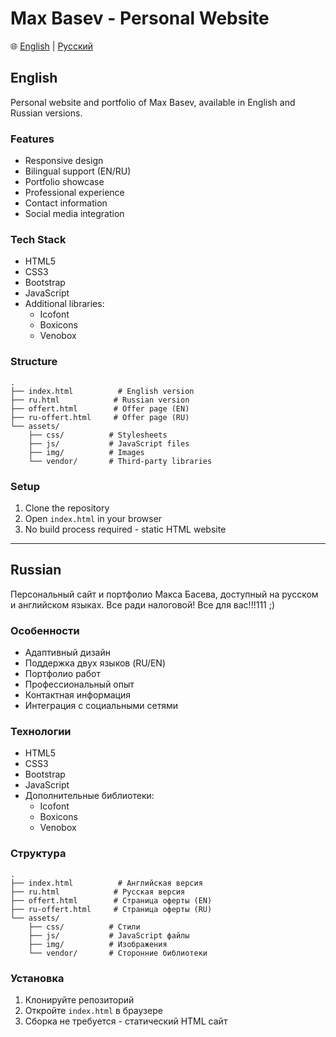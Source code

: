 # Max Basev - Personal Website

🌐 [English](#english) | [Русский](#russian)

## English

Personal website and portfolio of Max Basev, available in English and Russian versions.

### Features
- Responsive design
- Bilingual support (EN/RU)
- Portfolio showcase
- Professional experience
- Contact information
- Social media integration

### Tech Stack
- HTML5
- CSS3
- Bootstrap
- JavaScript
- Additional libraries:
  - Icofont
  - Boxicons
  - Venobox

### Structure
```
.
├── index.html          # English version
├── ru.html            # Russian version
├── offert.html        # Offer page (EN)
├── ru-offert.html     # Offer page (RU)
└── assets/
    ├── css/          # Stylesheets
    ├── js/           # JavaScript files
    ├── img/          # Images
    └── vendor/       # Third-party libraries
```

### Setup
1. Clone the repository
2. Open `index.html` in your browser
3. No build process required - static HTML website

---

## Russian

Персональный сайт и портфолио Макса Басева, доступный на русском и английском языках. Все ради налоговой! Все для вас!!!111 ;)

### Особенности
- Адаптивный дизайн
- Поддержка двух языков (RU/EN)
- Портфолио работ
- Профессиональный опыт
- Контактная информация
- Интеграция с социальными сетями

### Технологии
- HTML5
- CSS3
- Bootstrap
- JavaScript
- Дополнительные библиотеки:
  - Icofont
  - Boxicons
  - Venobox

### Структура
```
.
├── index.html          # Английская версия
├── ru.html            # Русская версия
├── offert.html        # Страница оферты (EN)
├── ru-offert.html     # Страница оферты (RU)
└── assets/
    ├── css/          # Стили
    ├── js/           # JavaScript файлы
    ├── img/          # Изображения
    └── vendor/       # Сторонние библиотеки
```

### Установка
1. Клонируйте репозиторий
2. Откройте `index.html` в браузере
3. Сборка не требуется - статический HTML сайт